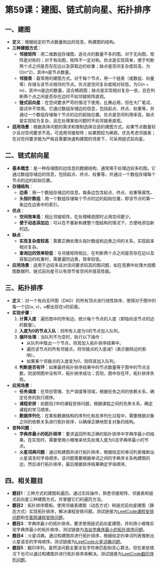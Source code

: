 # 第59课：建图、链式前向星、拓扑排序

## 一、建图

- **定义**：根据给定的节点数量和边的信息，构建图的结构。
- **三种建图方式**：
  - **邻接矩阵**：用二维数组存储图，适合点的数量不多的图。对于无向图，矩阵是对称的；对于有向图，矩阵不一定对称。优点是实现简单，便于判断两个点之间是否存在边以及获取边的权重；缺点是空间复杂度较高，为O(n^2)，其中n是节点数量。
  - **邻接表**：最常用的建图方式。对于每个节点，用一个链表（或数组、向量等）存储与该节点相邻的节点。优点是空间复杂度相对较低，为O(n + m)，其中m是边的数量，适合稀疏图；缺点是实现相对复杂一些，且在判断两个点之间是否存在边时不如邻接矩阵直观。
  - **链式前向星**：在空间要求严苛的情况下使用，比赛必用，但在大厂笔试、面试中不常用。它通过数组存储边的信息，包括起点、终点、权重等，并通过一个数组存储每个节点的边的起始位置。优点是空间利用率高，缺点是实现较为复杂，且在处理某些问题时不如邻接表直观。
- **适用场景**：根据具体问题的需求和限制选择合适的建图方式。如果节点数量较少且对空间要求不高，可选用邻接矩阵；如果图较为稀疏，优先考虑邻接表；在对空间要求极为严格且需要快速构建图的场景下，可采用链式前向星。

## 二、链式前向星

- **基本概念**：是一种存储图的边信息的数据结构，通常用于处理边较多的图。它通过数组存储边的信息，包括起点、终点、权重等，并通过一个数组存储每个节点的边的起始位置。
- **存储结构**：
  - **边表**：用一个数组存储边的信息，每条边包含起点、终点、权重等属性。
  - **头指针数组**：用一个数组存储每个节点的边的起始位置，即该节点的第一条边在边表中的索引。
- **优点**：
  - **空间效率高**：相比邻接矩阵，在处理稀疏图时占用空间更少。
  - **便于动态添加边**：可以在不重新构建整个图结构的情况下，方便地添加新的边。
- **缺点**：
  - **实现复杂度较高**：需要正确处理头指针数组和边表之间的关系，实现起来相对复杂。
  - **查询边的效率较低**：与邻接矩阵相比，在判断两个点之间是否存在边以及获取边的权重时，需要遍历边表，效率较低。
- **应用场景**：适用于边较多且对空间要求较高的图问题，如在竞赛中处理大规模图数据时，链式前向星可以有效节省空间并提高性能。

## 三、拓扑排序

- **定义**：对一个有向无环图（DAG）的所有顶点进行线性排序，使得对于图中的每一个边(u, v)，u都出现在v的前面。
- **实现步骤**：
  1. **计算入度**：遍历图中的所有边，统计每个节点的入度（即指向该节点的边的数量）。
  2. **入度为0的节点入队**：将所有入度为0的节点加入队列。
  3. **循环处理**：当队列不为空时，执行以下操作：
     - 从队列中取出一个节点，将其加入拓扑排序结果中。
     - 遍历该节点的所有邻接点，将邻接点的入度减1（表示删除边的影响）。
     - 如果某个邻接点的入度变为0，则将其加入队列。
  4. **判断是否有环**：如果最终拓扑排序结果中的节点数量等于图中的节点总数，则说明图中没有环，拓扑排序成功；否则，图中存在环，拓扑排序失败。
- **应用场景**：
  - **任务调度**：在项目管理、生产调度等领域，根据任务之间的依赖关系，确定任务的执行顺序。
  - **课程安排**：如题目2中的课程安排问题，根据课程之间的先修关系，确定课程的学习顺序。
  - **数据序列化**：在某些数据结构的序列化和反序列化过程中，需要根据对象之间的依赖关系进行拓扑排序，以确保正确地恢复对象的结构。
- **变种问题**：
  - **字典序最小的拓扑排序**：要求返回所有正确的拓扑排序中字典序最小的结果。在实现时，需要使用小根堆来优先处理入度为0且字典序最小的节点。
  - **火星词典问题**：通过构建图并进行拓扑排序，根据给定的单词列表推断出火星语言的字母顺序。该问题需要根据单词之间的字典序关系构建图的边，然后进行拓扑排序，最后根据排序结果确定字母顺序。

## 四、相关题目

- **题目1**：三种方式的建图和遍历。通过实际操作，熟悉邻接矩阵、邻接表和链式前向星三种建图方式，并掌握它们的遍历方法。
- **题目2**：拓扑排序模板。使用邻接表建图（动态方式）和链式前向星建图（静态方式）实现拓扑排序，解决课程安排问题。测试链接为[LeetCode课程安排问题](https://leetcode.cn/problems/course-schedule-ii)和[牛客网课程安排问题](https://www.nowcoder.com/practice/88f7e156ca7d43a1a535f619cd3f495c)。
- **题目3**：字典序最小的拓扑排序。要求使用链式前向星建图，并利用小根堆实现字典序最小的拓扑排序。测试链接为[洛谷字典序最小的拓扑排序问题](https://www.luogu.com.cn/problem/U107394)。
- **题目4**：火星词典。通过构建图并进行拓扑排序，根据给定的单词列表推断出火星语言的字母顺序。测试链接为[LeetCode火星词典问题](https://leetcode.cn/problems/alien-dictionary)。
- **题目5**：戳印序列。虽然该问题主要涉及字符串匹配和贪心算法，但在某些情况下也可以通过构建图并进行拓扑排序来解决。测试链接为[LeetCode戳印序列问题](https://leetcode.cn/problems/stamping-the-sequence)。